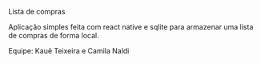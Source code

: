 Lista de compras

Aplicação simples feita com react native e sqlite para armazenar uma lista de compras de forma local.

Equipe: Kauê Teixeira e Camila Naldi

